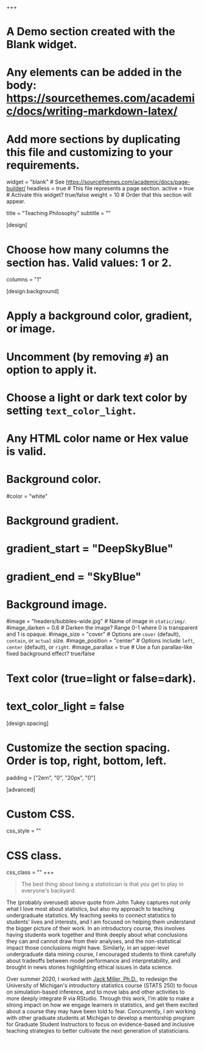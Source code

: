 +++
# A Demo section created with the Blank widget.
# Any elements can be added in the body: https://sourcethemes.com/academic/docs/writing-markdown-latex/
# Add more sections by duplicating this file and customizing to your requirements.

widget = "blank"  # See https://sourcethemes.com/academic/docs/page-builder/
headless = true  # This file represents a page section.
active = true  # Activate this widget? true/false
weight = 10  # Order that this section will appear.

title = "Teaching Philosophy"
subtitle = ""

[design]
  # Choose how many columns the section has. Valid values: 1 or 2.
  columns = "1"

[design.background]
  # Apply a background color, gradient, or image.
  #   Uncomment (by removing `#`) an option to apply it.
  #   Choose a light or dark text color by setting `text_color_light`.
  #   Any HTML color name or Hex value is valid.

  # Background color.
  #color = "white"

  # Background gradient.
  # gradient_start = "DeepSkyBlue"
  # gradient_end = "SkyBlue"

  # Background image.
  #image = "headers/bubbles-wide.jpg"  # Name of image in `static/img/`.
  #image_darken = 0.6  # Darken the image? Range 0-1 where 0 is transparent and 1 is opaque.
  #image_size = "cover"  #  Options are `cover` (default), `contain`, or `actual` size.
  #image_position = "center"  # Options include `left`, `center` (default), or `right`.
  #image_parallax = true  # Use a fun parallax-like fixed background effect? true/false

  # Text color (true=light or false=dark).
  # text_color_light = false

[design.spacing]
  # Customize the section spacing. Order is top, right, bottom, left.
  padding = ["2em", "0", "20px", "0"]

[advanced]
 # Custom CSS.
 css_style = ""

 # CSS class.
 css_class = ""
+++

> The best thing about being a statistician is that you get to play in everyone's backyard.

The (probably overused) above quote from John Tukey captures not only what I love most about statistics, but also my approach to teaching undergraduate statistics. My teaching seeks to connect statistics to students' lives and interests, and I am focused on helping them understand the bigger picture of their work. In an introductory course, this involves having students work together and think deeply about what conclusions they can and cannot draw from their analyses, and the non-statistical impact those conclusions might have. Similarly, in an upper-level undergraduate data mining course, I encouraged students to think carefully about tradeoffs between model performance and interpretability, and brought in news stories highlighting ethical issues in data science.

Over summer 2020, I worked with [Jack Miller, Ph.D.](https://lsa.umich.edu/stats/people/faculty/jackie-miller.html), to redesign the University of Michigan's introductory statistics course (STATS 250) to focus on simulation-based inference, and to move labs and other activities to more deeply integrate R via RStudio. Through this work, I'm able to make a strong impact on how we engage learners in statistics, and get them excited about a course they may have been told to fear. Concurrently, I am working with other graduate students at Michigan to develop a mentorship program for Graduate Student Instructors to focus on evidence-based and inclusive teaching strategies to better cultivate the next generation of statisticians.

<div style="text-align: center;">
  <a class="btn btn-primary btn-lg" style="color: #fff; margin-right:1em;" href="../files/seewaldTeachingStatement.pdf" target="_blank">
    <i class="fas fa-download" style="padding-right: .5em;"></i>
    Teaching Statement
  </a>
  <a class="btn btn-primary btn-lg" style="color: #fff; margin-left:1em;" href="../files/seewaldTeachingReviews.pdf" target="_blank">
    <i class="fas fa-download" style="padding-right: .5em;"></i>
    Selected Teaching Reviews
  </a>
</div>
